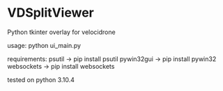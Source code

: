 # VDSplitViewer
Python tkinter overlay for velocidrone

usage:
python ui_main.py

requirements:
psutil -> pip install psutil
pywin32gui -> pip install pywin32
websockets -> pip install websockets

tested on python 3.10.4
